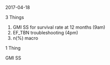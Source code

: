 2017-04-18

3 Things

1. GMI SS for survival rate at 12 months (9am)
1. EF_TBN troubleshooting (4pm)
1. n(%) macro

1 Thing

GMI SS
